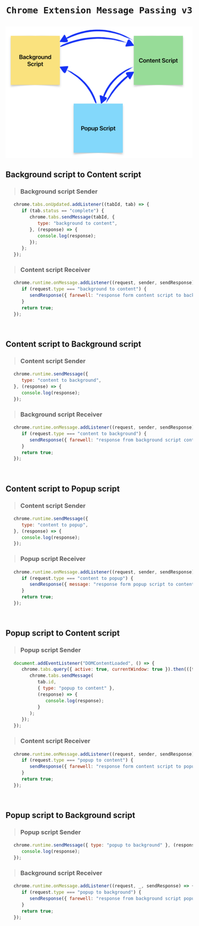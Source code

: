 # <p align="center"> **`Chrome Extension Message Passing v3`** </p>

![x](./image.png)

## Background script to Content script
> ### Background script Sender
```js
   chrome.tabs.onUpdated.addListener((tabId, tab) => {
      if (tab.status == "complete") {
         chrome.tabs.sendMessage(tabId, {
            type: "background to content",
         }, (response) => {
            console.log(response);
         });
      };
   });
```
> ### Content script Receiver
```js
   chrome.runtime.onMessage.addListener((request, sender, sendResponse) => {
      if (request.type === "background to content") {
         sendResponse({ farewell: "response form content script to background" });
      }
      return true;
   });
```
<br>

## Content script to Background script
> ### Content script Sender
```js
   chrome.runtime.sendMessage({
      type: "content to background",
   }, (response) => {
      console.log(response);
   });
```
> ### Background script Receiver
```js
   chrome.runtime.onMessage.addListener((request, sender, sendResponse) => {
      if (request.type === "content to background") {
         sendResponse({ farewell: "response from background script content" });
      }
      return true;
   });
```
<br>

## Content script to Popup script
> ### Content script Sender
```js
   chrome.runtime.sendMessage({
      type: "content to popup",
   }, (response) => {
      console.log(response);
   });
```
> ### Popup script Receiver
```js
   chrome.runtime.onMessage.addListener((request, sender, sendResponse) => {
      if (request.type === "content to popup") {
         sendResponse({ message: "response form popup script to content" });
      }
      return true;
   });
```
<br>

## Popup script to Content script
> ### Popup script Sender
```js
   document.addEventListener("DOMContentLoaded", () => {
      chrome.tabs.query({ active: true, currentWindow: true }).then(([tab]) => {
         chrome.tabs.sendMessage(
            tab.id,
            { type: "popup to content" },
            (response) => {
               console.log(response);
            }
         );
      });
   });
```
> ### Content script Receiver
```js
   chrome.runtime.onMessage.addListener((request, sender, sendResponse) => {
      if (request.type === "popup to content") {
         sendResponse({ farewell: "response form content script to popup" });
      }
      return true;
   });
```
<br>

## Popup script to Background script
> ### Popup script Sender
```js
   chrome.runtime.sendMessage({ type: "popup to background" }, (response) => {
      console.log(response);
   });
```
> ### Background script Receiver
```js
   chrome.runtime.onMessage.addListener((request, _, sendResponse) => {
      if (request.type === "popup to background") {
         sendResponse({ farewell: "response from background script popup" });
      }
      return true;
   });
```